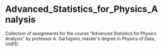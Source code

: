 # Advanced_Statistics_for_Physics_Analysis
Collection of assignments for the course "Advanced Statistics for Physics Analysis" by professor A. Garfagnini, master's degree in Physics of Data, UniPD
